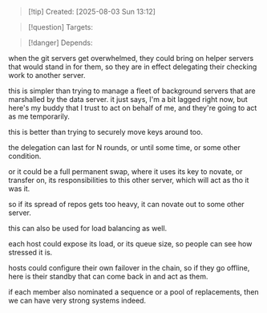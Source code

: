 
>[!tip] Created: [2025-08-03 Sun 13:12]

>[!question] Targets: 

>[!danger] Depends: 

when the git servers get overwhelmed, they could bring on helper servers that would stand in for them, so they are in effect delegating their checking work to another server.

this is simpler than trying to manage a fleet of background servers that are marshalled by the data server.  it just says, I'm a bit lagged right now, but here's my buddy that I trust to act on behalf of me, and they're going to act as me temporarily.

this is better than trying to securely move keys around too.

the delegation can last for N rounds, or until some time, or some other condition.

or it could be a full permanent swap, where it uses its key to novate, or transfer on, its responsibilities to this other server, which will act as tho it was it.

so if its spread of repos gets too heavy, it can novate out to some other server.

this can also be used for load balancing as well.

each host could expose its load, or its queue size, so people can see how stressed it is.

hosts could configure their own failover in the chain, so if they go offline, here is their standby that can come back in and act as them.

if each member also nominated a sequence or a pool of replacements, then we can have very strong systems indeed.
